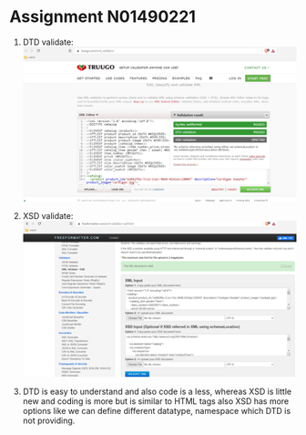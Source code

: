 # Assignment N01490221

1. DTD validate:
![image info](Assignment_Meet_dtd_validate.png)

2. XSD validate: 
![image info](Assignment_Meet_xsd_validate.png)

3. DTD is easy to understand and also code is a less, whereas XSD is little new and coding is more but is similar to HTML tags also XSD has more options like we can define different datatype, namespace which DTD is not providing.